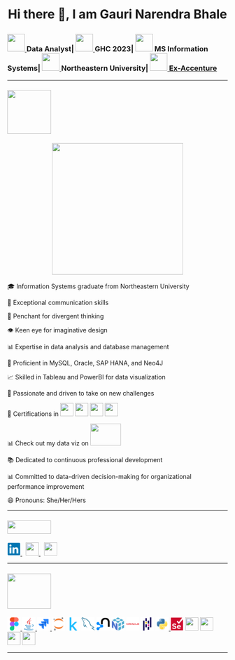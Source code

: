 ###  <h1> <p align="center"> Hi there 👋, I am Gauri Narendra Bhale </p> </h1> 

<h3> 
<a href="https://www.northeastern.edu/"> <img src="https://i.pinimg.com/originals/08/bd/47/08bd47b365a7ad4ed868352014ecbd48.png" width ="40" height ="40" /> </a> Data Analyst|
<a href="https://ghc.anitab.org/"> <img src="https://pbs.twimg.com/profile_images/1628823219951091715/8cT_6oKE_400x400.jpg" width ="40" height ="40" /> </a> GHC 2023|
<img src="https://img.freepik.com/premium-vector/graduate-student-icon-graduation-gown-female-student_423491-2.jpg?w=2000" width ="40" height ="40" /> MS Information Systems|
<a href="https://www.northeastern.edu/"> <img src="https://upload.wikimedia.org/wikipedia/commons/thumb/6/6f/Northeastern_seal.svg/1200px-Northeastern_seal.svg.png" width ="40" height ="40" /> </a> Northeastern University|
<a href="https://www.accenture.com/us-en"><img src="https://toppng.com/uploads/preview/accenture-logo-transparent-accenture-greater-than-logo-11562971252rdqqagrmhw.png" width ="40" height ="40" /> Ex-Accenture </a>
</h3>

---
<h3>  <a href="https://bhaleg.wixsite.com/gauribhale/about-me"><img src="https://www.clker.com/cliparts/0/e/r/N/8/l/about-me-cloud-md.png" width ="100" height ="100" /> </a> </h3>
<p align="center">
  <a href="https://bhaleg.wixsite.com/gauribhale">
<img src="https://tenor.com/view/digital-skola-bertalenta-digital-data-enthusiast-data-science-data-engineer-gif-21582984.gif" width ="300" height ="300" />
</p>
</a>
  
🎓 Information Systems graduate from Northeastern University


💬 Exceptional communication skills

🤔 Penchant for divergent thinking

👁️ Keen eye for imaginative design

📊 Expertise in data analysis and database management

💼 Proficient in MySQL, Oracle, SAP HANA, and Neo4J

📈 Skilled in Tableau and PowerBI for data visualization

🌟 Passionate and driven to take on new challenges

📜 Certifications in 
<a href="https://university.atlassian.com/student/award/mcJQRc8FRT8M3zRwWezmBGWm"><img src="https://cdn.exceedlms.com/uploads/certifications/badges/28613/large/uni-credential-emblem-jirafundamentals.png?1624917008&Policy=eyJTdGF0ZW1lbnQiOlt7IlJlc291cmNlIjoiaHR0cHM6Ly9jZG4uZXhjZWVkbG1zLmNvbS91cGxvYWRzL2NlcnRpZmljYXRpb25zL2JhZGdlcy8yODYxMy9sYXJnZS91bmktY3JlZGVudGlhbC1lbWJsZW0tamlyYWZ1bmRhbWVudGFscy5wbmc~MTYyNDkxNzAwOCIsIkNvbmRpdGlvbiI6eyJEYXRlTGVzc1RoYW4iOnsiQVdTOkVwb2NoVGltZSI6MTY5ODM0MDQzMX19fV19&Signature=OW6h6BL6ucdTTDGEla-0Hwl8-U8uz~lhQ~dOs1RIA5A9VZbopworLMVGlIipTyLDUf9VxvkzLoYXIRcFJypUZ5mOQJE7b4dSwOX4SxOAj0czhm7WIjYopfAngEVuU6sZctOcnBHI4OKZ4SUae5wHWXsAVjsIzjvpVoDUMivWNOlNhxBnX9XeqbfidZUyjbzwrG9sOfvM5VW~457jnCZA75cLdeZWbXaLQDv1zZOEnlPcV-X~mZaNpMXFbvUM-RgB3XnoYld-YgXyTSKIpYlpGSMVfC-MBeSx4fMyWdDWGXiagwNBY9PTXdqiIdy2Ntb42ohFxNrW8eFfvd~nr~utUA__&Key-Pair-Id=APKAJINUZDMKZJI5I6DA" width ="30" height ="30" /></a>
<a href="https://www.credly.com/badges/d2c30925-b369-4eac-93b2-4f02ac98a1f0/linked_in_profile"><img src="https://images.credly.com/size/680x680/images/ef3e7933-f1f1-4bba-9b10-f278188c72ad/image.png" width ="30" height ="30" /></a>
<a href="https://www.credly.com/badges/f0c1da03-6a7d-4ea9-a80e-14bc4218b0fd/linked_in_profile"><img src="https://images.credly.com/size/680x680/images/1ec9c0f8-60f4-4c96-8fc8-2442b9022a12/image.png" width ="30" height ="30" /></a>
<a href="https://www.credly.com/badges/dbc6acd2-f223-42da-ab2e-3d1b45214fbe/linked_in_profile"><img src="https://images.credly.com/size/680x680/images/2784d0d8-327c-406f-971e-9f0e15097003/image.png" width ="30" height ="30" /></a>


📊 Check out my data viz on <a href="https://public.tableau.com/app/profile/gauri.narendra.bhale">
<img src="https://public.tableau.com/s/sites/default/files/media/tableautips_30.png" width ="70" height ="50" />
</a>

📚 Dedicated to continuous professional development

📊 Committed to data-driven decision-making for organizational performance improvement

😄 Pronouns: She/Her/Hers

---

<h3> <a href="https://www.linkedin.com/in/gauribhale/">
<img src="https://seeklogo.com/images/L/let-s-connect-logo-6387173BC6-seeklogo.com.png" width ="100" height ="30" />
</a>  </h3> 
<a href="https://www.linkedin.com/in/gauribhale/"> 
<img src="https://github.com/devicons/devicon/blob/master/icons/linkedin/linkedin-original.svg" width ="30" height ="30" />
</a> &nbsp;
<a href="https://bhaleg.wixsite.com/gauribhale">
<img src="https://png.pngitem.com/pimgs/s/10-100273_transparent-background-website-icon-hd-png-download.png" width ="30" height ="30" />
</a> &nbsp;
<a href="mailto:bhale.g@northeastern.edu">
<img src="https://png.pngitem.com/pimgs/s/403-4038130_outlook-2010-hd-png-download.png" width ="30" height ="30" />
</a>


---

<h3> <a href="https://bhaleg.wixsite.com/gauribhale/resume">
<img src="https://logos.textgiraffe.com/logos/logo-name/Tools-designstyle-tools-m.png" width ="100" height ="80" />
</a> </h3>

<a href="https://www.figma.com/"><img src="https://github.com/devicons/devicon/blob/master/icons/figma/figma-original.svg" width ="30" height ="30" /> </a> 
<a href="https://www.java.com/en/"><img src="https://github.com/devicons/devicon/blob/master/icons/java/java-original.svg" width ="30" height ="30" /> </a> 
<a href="https://www.atlassian.com/software/jira"><img src="https://github.com/devicons/devicon/blob/master/icons/jira/jira-original.svg"  width ="30" height ="30" /> </a> 
<a href="https://jupyter.org/"><img src="https://github.com/devicons/devicon/blob/master/icons/jupyter/jupyter-original.svg" width ="30" height ="30"/></a>
<a href="https://www.kaggle.com/"><img src="https://github.com/devicons/devicon/blob/master/icons/kaggle/kaggle-original.svg" width ="30" height ="30" /></a>
<a href="https://www.mysql.com/"><img src="https://github.com/devicons/devicon/blob/master/icons/mysql/mysql-original.svg" width ="30" height ="30" /></a>
<a href="https://neo4j.com/"><img src="https://github.com/devicons/devicon/blob/master/icons/neo4j/neo4j-original.svg" width ="30" height ="30" /></a>
<a href="https://numpy.org/"><img src="https://github.com/devicons/devicon/blob/master/icons/numpy/numpy-original.svg" width ="30" height ="30" /></a>
<a href="https://www.oracle.com/"><img src="https://github.com/devicons/devicon/blob/master/icons/oracle/oracle-original.svg" width ="30" height ="30" /></a>
<a href="https://pandas.pydata.org/"><img src="https://github.com/devicons/devicon/blob/master/icons/pandas/pandas-original.svg" width ="30" height ="30" /></a>
<a href="https://www.python.org/"><img src="https://github.com/devicons/devicon/blob/master/icons/python/python-original.svg" width ="30" height ="30" /> </a>
<a href="https://www.selenium.dev/"><img src="https://github.com/devicons/devicon/blob/master/icons/selenium/selenium-original.svg" width ="30" height ="30" /></a> 
<a href="https://powerbi.microsoft.com/en-us/"><img src="https://github.com/OscarValerock/Power-BI-Icons/blob/master/Icons%20PNG/Power%20BI%20Icon.png" width ="30" height ="30" /></a>
<a href="https://www.snowflake.com/en/"><img src="http://www.thermodial.ie/wp-content/uploads/2012/07/air-conditioning-symbol_small.png" width ="30" height ="30" /></a> 
<a href="https://www.alteryx.com/"><img src="https://github.com/simple-icons/simple-icons/blob/develop/icons/alteryx.svg" width ="30" height ="30" /></a> 
<a href="https://www.tableau.com/"><img src="https://icons.iconarchive.com/icons/ionic/ionicons/256/logo-tableau-icon.png" width ="30" height ="30" /></a>

---








<!--


**gauribhale12/gauribhale12** is a ✨ _special_ ✨ repository because its `README.md` (this file) appears on your GitHub profile.

Here are some ideas to get you started:

- 🔭 I’m currently working on ...
- 🌱 I’m currently learning ...
- 👯 I’m looking to collaborate on ...
- 🤔 I’m looking for help with ...
- 💬 Ask me about ...
- 📫 How to reach me: ...
- 😄 Pronouns: ...
- ⚡ Fun fact: ...
-->
